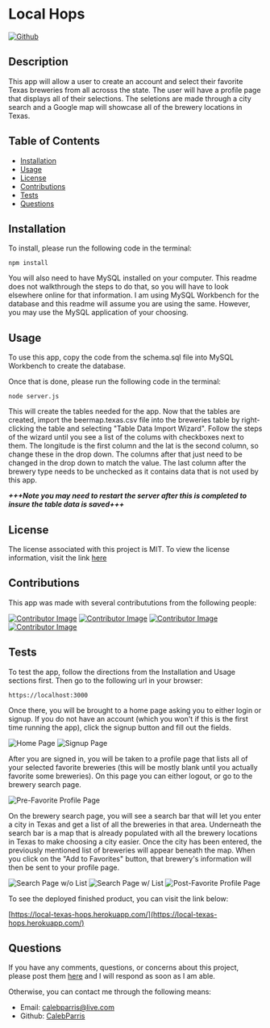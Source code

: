 # Local Hops

   [![Github](https://img.shields.io/badge/License-MIT-brightgreen)](#License)

   ## Description
   This app will allow a user to create an account and select their favorite Texas breweries from all acrosss the state. The user will have a profile page that displays all of their selections. The seletions are made through a city search and a Google map will showcase all of the brewery locations in Texas.

   ## Table of Contents
   * [Installation](#Installation)
   * [Usage](#Usage)
   * [License](#License)
   * [Contributions](#Contributions)
   * [Tests](#Tests)
   * [Questions](#Questions)
   
   ## Installation
   To install, please run the following code in the terminal:

   ```
   npm install
   ```

   You will also need to have MySQL installed on your computer. This readme does not walkthrough the steps to do that, so you will have to look elsewhere online for that information. I am using MySQL Workbench for the database and this readme will assume you are using the same. However, you may use the MySQL application of your choosing.

   ## Usage
   To use this app, copy the code from the schema.sql file into MySQL Workbench to create the database.
   
   Once that is done, please run the following code in the terminal:

   ```
   node server.js
   ```

   This will create the tables needed for the app. Now that the tables are created, import the beermap.texas.csv file into the breweries table by right-clicking the table and selecting "Table Data Import Wizard". Follow the steps of the wizard until you see a list of the colums with checkboxes next to them. The longitude is the first column and the lat is the second column, so change these in the drop down. The columns after that just need to be changed in the drop down to match the value. The last column after the brewery type needs to be unchecked as it contains data that is not used by this app.

   ***+++Note you may need to restart the server after this is completed to insure the table data is saved+++***

   ## License
   The license associated with this project is MIT.
   To view the license information, visit the link [here](https://github.com/CalebParris/Local-Hops/blob/master/LICENSE)

   ## Contributions
   This app was made with several contribututions from the following people:

   [![Contributor Image](https://github.com/CalebParris.png?size=75)](https://github.com/CalebParris)
   [![Contributor Image](https://github.com/rubenfiv.png?size=75)](https://github.com/rubenfiv)
   [![Contributor Image](https://github.com/guillenjoshua.png?size=75)](https://github.com/guillenjoshua)
   [![Contributor Image](https://github.com/sahibamj.png?size=75)](https://github.com/sahibamj)

   ## Tests
   To test the app, follow the directions from the Installation and Usage sections first. Then go to the following url in your browser:

   ```
   https://localhost:3000
   ```

   Once there, you will be brought to a home page asking you to either login or signup. If you do not have an account (which you won't if this is the first time running the app), click the signup button and fill out the fields.

   ![Home Page]()
   ![Signup Page]()

   After you are signed in, you will be taken to a profile page that lists all of your selected favorite breweries (this will be mostly blank until you actually favorite some breweries). On this page you can either logout, or go to the brewery search page.

   ![Pre-Favorite Profile Page]()

   On the brewery search page, you will see a search bar that will let you enter a city in Texas and get a list of all the breweries in that area. Underneath the search bar is a map that is already populated with all the brewery locations in Texas to make choosing a city easier. Once the city has been entered, the previously mentioned list of breweries will appear beneath the map. When you click on the "Add to Favorites" button, that brewery's information will then be sent to your profile page.

   ![Search Page w/o List]()
   ![Search Page w/ List]()
   ![Post-Favorite Profile Page]()

   To see the deployed finished product, you can visit the link below:
   
   [https://local-texas-hops.herokuapp.com/](https://local-texas-hops.herokuapp.com/)

   ## Questions
   If you have any comments, questions, or concerns about this project, please post them [here](https://github.com/CalebParris/Local-Hops/issues) and I will respond as soon as I am able.

   Otherwise, you can contact me through the following means:
   * Email: calebparris@live.com
   * Github: [CalebParris](https://github.com/CalebParris)
    
